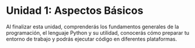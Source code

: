 # Unidad 1: Aspectos Básicos

Al finalizar esta unidad, comprenderás los fundamentos generales de la programación, el lenguaje Python y su utilidad, conocerás cómo preparar tu entorno de trabajo y podrás ejecutar código en diferentes plataformas.
